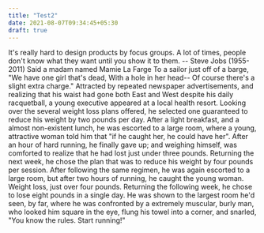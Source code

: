 ```yaml
---
title: "Test2"
date: 2021-08-07T09:34:45+05:30
draft: true
---
```


It's really hard to design products by focus groups. A lot of times, people
don't know what they want until you show it to them.
                -- Steve Jobs (1955-2011)
Said a madam named Mamie La Farge
To a sailor just off of a barge,
	"We have one girl that's dead,
	With a hole in her head--
Of course there's a slight extra charge."
Attracted by repeated newspaper advertisements, and realizing that
his waist had gone both East and West despite his daily racquetball, a young
executive appeared at a local health resort.  Looking over the several weight
loss plans offered, he selected one guaranteed to reduce his weight by two
pounds per day.  After a light breakfast, and a almost non-existent lunch, he
was escorted to a large room, where a young, attractive woman told him that
"if he caught her, he could have her".  After an hour of hard running, he
finally gave up; and weighing himself, was comforted to realize that he had
lost just under three pounds.  Returning the next week, he chose the plan that
was to reduce his weight by four pounds per session.  After following the same
regimen, he was again escorted to a large room, but after two hours of running,
he caught the young woman.  Weight loss, just over four pounds.  Returning the
following week, he chose to lose eight pounds in a single day.  He was shown
to the largest room he'd seen, by far, where he was confronted by a extremely
muscular, burly man, who looked him square in the eye, flung his towel into
a corner, and snarled, "You know the rules.  Start running!"
